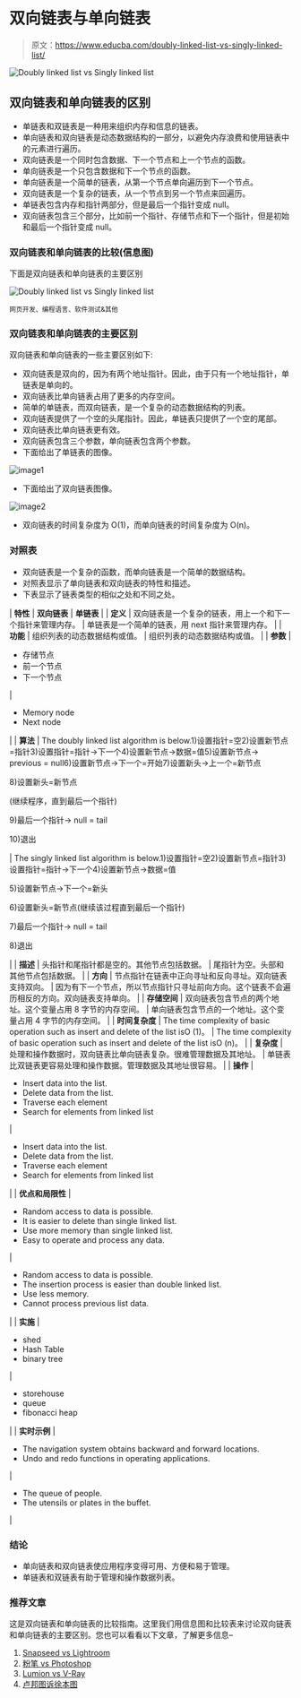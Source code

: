 # 双向链表与单向链表

> 原文：<https://www.educba.com/doubly-linked-list-vs-singly-linked-list/>

![Doubly linked list vs Singly linked list](img/ed1cb8812568d7fdd3774b86dc3235c8.png)



## 双向链表和单向链表的区别

*   单链表和双链表是一种用来组织内存和信息的链表。
*   单向链表和双向链表是动态数据结构的一部分，以避免内存浪费和使用链表中的元素进行遍历。
*   双向链表是一个同时包含数据、下一个节点和上一个节点的函数。
*   单向链表是一个只包含数据和下一个节点的函数。
*   单向链表是一个简单的链表，从第一个节点单向遍历到下一个节点。
*   双向链表是一个复杂的链表，从一个节点到另一个节点来回遍历。
*   单链表包含内存和指针两部分，但是最后一个指针变成 null。
*   双向链表包含三个部分，比如前一个指针、存储节点和下一个指针，但是初始和最后一个指针变成 null。

### 双向链表和单向链表的比较(信息图)

下面是双向链表和单向链表的主要区别

![Doubly linked list vs Singly linked list](img/06f89dafcdb4cac9314c1bb026227a1e.png)



<small>网页开发、编程语言、软件测试&其他</small>

### 双向链表和单向链表的主要区别

双向链表和单向链表的一些主要区别如下:

*   双向链表是双向的，因为有两个地址指针。因此，由于只有一个地址指针，单链表是单向的。
*   双向链表比单向链表占用了更多的内存空间。
*   简单的单链表，而双向链表，是一个复杂的动态数据结构的列表。
*   双向链表提供了一个空的头尾指针。因此，单链表只提供了一个空的尾部。
*   双向链表比单向链表更有效。
*   双向链表包含三个参数，单向链表包含两个参数。
*   下面给出了单链表的图像。

![image1](img/fa79330adb8bc41a3899c369d7a34aa4.png)



*   下面给出了双向链表图像。

![image2](img/5512324894461d87d2548a1310fdda44.png)



*   双向链表的时间复杂度为 O(1)，而单向链表的时间复杂度为 O(n)。

### 对照表

*   双向链表是一个复杂的函数，而单向链表是一个简单的数据结构。
*   对照表显示了单向链表和双向链表的特性和描述。
*   下表显示了链表类型的相似之处和不同之处。

| **特性** | **双向链表** | **单链表** |
| **定义** | 双向链表是一个复杂的链表，用上一个和下一个指针来管理内存。 | 单链表是一个简单的链表，用 next 指针来管理内存。 |
| **功能** | 组织列表的动态数据结构或值。 | 组织列表的动态数据结构或值。 |
| **参数** | 

*   存储节点
*   前一个节点
*   下一个节点

 | 

*   Memory node
*   Next node

 |
| **算法** | The doubly linked list algorithm is below.1)设置指针=空2)设置新节点=指针3)设置指针=指针->下一个4)设置新节点->数据=值5)设置新节点-> previous = null6)设置新节点->下一个=开始7)设置新头->上一个=新节点

8)设置新头=新节点

(继续程序，直到最后一个指针)

9)最后一个指针-> null = tail

10)退出

 | The singly linked list algorithm is below.1)设置指针=空2)设置新节点=指针3)设置指针=指针->下一个4)设置新节点->数据=值

5)设置新节点->下一个=新头

6)设置新头=新节点(继续该过程直到最后一个指针)

7)最后一个指针-> null = tail

8)退出

 |
| **描述** | 头指针和尾指针都是空的。其他节点包括数据。 | 尾指针为空。头部和其他节点包括数据。 |
| **方向** | 节点指针在链表中正向寻址和反向寻址。双向链表支持双向。 | 因为有下一个节点，所以节点指针只寻址前向方向。这个链表不会遍历相反的方向。双向链表支持单向。 |
| **存储空间** | 双向链表包含节点的两个地址。这个变量占用 8 字节的内存空间。 | 单向链表包含节点的一个地址。这个变量占用 4 字节的内存空间。 |
| **时间复杂度** | The time complexity of basic operation such as insert and delete of the list isO (1)。 | The time complexity of basic operation such as insert and delete of the list isO (n)。 |
| **复杂度** | 处理和操作数据时，双向链表比单向链表复杂。很难管理数据及其地址。 | 单链表比双链表更容易处理和操作数据。管理数据及其地址很容易。 |
| **操作** | 

*   Insert data into the list.
*   Delete data from the list.
*   Traverse each element
*   Search for elements from linked list

 | 

*   Insert data into the list.
*   Delete data from the list.
*   Traverse each element
*   Search for elements from linked list

 |
| **优点和局限性** | 

*   Random access to data is possible.
*   It is easier to delete than single linked list.
*   Use more memory than single linked list.
*   Easy to operate and process any data.

 | 

*   Random access to data is possible.
*   The insertion process is easier than double linked list.
*   Use less memory.
*   Cannot process previous list data.

 |
| **实施** | 

*   shed
*   Hash Table
*   binary tree

 | 

*   storehouse
*   queue
*   fibonacci heap

 |
| **实时示例** | 

*   The navigation system obtains backward and forward locations.
*   Undo and redo functions in operating applications.

 | 

*   The queue of people.
*   The utensils or plates in the buffet.

 |

### 结论

*   单向链表和双向链表使应用程序变得可用、方便和易于管理。
*   单链表和双链表有助于管理和操作数据列表。

### 推荐文章

这是双向链表和单向链表的比较指南。这里我们用信息图和比较表来讨论双向链表和单向链表的主要区别。您也可以看看以下文章，了解更多信息–

1.  [Snapseed vs Lightroom](https://www.educba.com/snapseed-vs-lightroom/)
2.  [粉笔 vs Photoshop](https://www.educba.com/krita-vs-photoshop/)
3.  [Lumion vs V-Ray](https://www.educba.com/lumion-vs-v-ray/)
4.  [卢邦图诉徐本图](https://www.educba.com/lubuntu-vs-xubuntu/)





